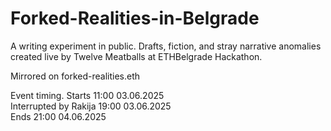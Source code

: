 # Forked-Realities-in-Belgrade

A writing experiment in public. Drafts, fiction, and stray narrative anomalies created live by Twelve Meatballs at ETHBelgrade Hackathon.

Mirrored on forked-realities.eth

Event timing. 
Starts                 11:00 03.06.2025  
Interrupted by Rakija  19:00 03.06.2025  
Ends                   21:00 04.06.2025  
